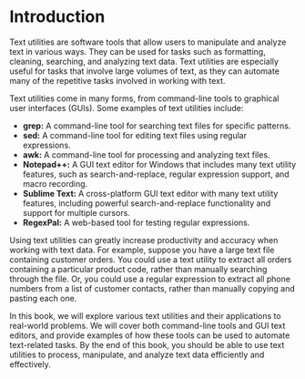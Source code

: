 # Introduction

Text utilities are software tools that allow users to manipulate and analyze text in various ways. They can be used for tasks such as formatting, cleaning, searching, and analyzing text data. Text utilities are especially useful for tasks that involve large volumes of text, as they can automate many of the repetitive tasks involved in working with text.

Text utilities come in many forms, from command-line tools to graphical user interfaces (GUIs). Some examples of text utilities include:

- **grep:** A command-line tool for searching text files for specific patterns.
- **sed:** A command-line tool for editing text files using regular expressions.
- **awk:** A command-line tool for processing and analyzing text files.
- **Notepad++:** A GUI text editor for Windows that includes many text utility features, such as search-and-replace, regular expression support, and macro recording.
- **Sublime Text:** A cross-platform GUI text editor with many text utility features, including powerful search-and-replace functionality and support for multiple cursors.
- **RegexPal:** A web-based tool for testing regular expressions.

Using text utilities can greatly increase productivity and accuracy when working with text data. For example, suppose you have a large text file containing customer orders. You could use a text utility to extract all orders containing a particular product code, rather than manually searching through the file. Or, you could use a regular expression to extract all phone numbers from a list of customer contacts, rather than manually copying and pasting each one.

In this book, we will explore various text utilities and their applications to real-world problems. We will cover both command-line tools and GUI text editors, and provide examples of how these tools can be used to automate text-related tasks. By the end of this book, you should be able to use text utilities to process, manipulate, and analyze text data efficiently and effectively.
